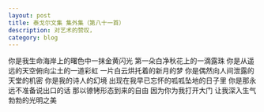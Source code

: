 ```yaml
---
layout: post
title: 泰戈尔文集 集外集（第八十一首）
description: 对艺术的赞叹，
category: blog
---
```


你是我生命海岸上的曙色中一抹金黄闪光
第一朵白净秋花上的一滴露珠
你是从遥远的天空俯向尘土的一道彩虹
一片白云烘托着的新月的梦
你是偶然向人间泄露的天堂的机密
你是我的诗人的幻境
出现在我早已忘怀的呱呱坠地的日子里
你是那永远不准备说出口的话
那以镣铐形态到来的自由
因为你为我打开大门
让我深入生气勃勃的光明之美


